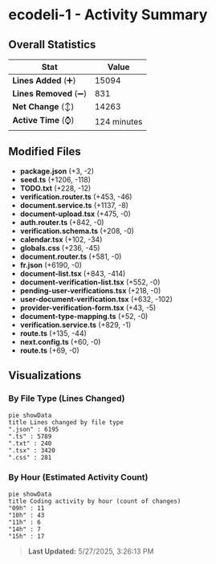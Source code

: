 # ecodeli-1 - Activity Summary 

## Overall Statistics

| Stat                   | Value                                                             |
| ---------------------- | ----------------------------------------------------------------- |
| **Lines Added** (➕)   | 15094                                          |
| **Lines Removed** (➖) | 831                                        |
| **Net Change** (↕)    | 14263                |
| **Active Time** (⌚)   | 124 minutes |


## Modified Files
- **package.json** (+3, -2)
- **seed.ts** (+1206, -118)
- **TODO.txt** (+228, -12)
- **verification.router.ts** (+453, -46)
- **document.service.ts** (+1137, -8)
- **document-upload.tsx** (+475, -0)
- **auth.router.ts** (+842, -0)
- **verification.schema.ts** (+208, -0)
- **calendar.tsx** (+102, -34)
- **globals.css** (+236, -45)
- **document.router.ts** (+581, -0)
- **fr.json** (+6190, -0)
- **document-list.tsx** (+843, -414)
- **document-verification-list.tsx** (+552, -0)
- **pending-user-verifications.tsx** (+218, -0)
- **user-document-verification.tsx** (+632, -102)
- **provider-verification-form.tsx** (+43, -5)
- **document-type-mapping.ts** (+52, -0)
- **verification.service.ts** (+829, -1)
- **route.ts** (+135, -44)
- **next.config.ts** (+60, -0)
- **route.ts** (+69, -0)

## Visualizations

### By File Type (Lines Changed)

```mermaid
pie showData
title Lines changed by file type
".json" : 6195
".ts" : 5789
".txt" : 240
".tsx" : 3420
".css" : 281
```

### By Hour (Estimated Activity Count)

```mermaid
pie showData
title Coding activity by hour (count of changes)
"09h" : 11
"10h" : 43
"11h" : 6
"14h" : 7
"15h" : 17
```


> **Last Updated:** 5/27/2025, 3:26:13 PM